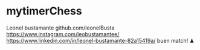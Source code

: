 # mytimerChess

Leonel bustamante 
github.com/leonelBusta https://www.instagram.com/leobustamantee/ 
https://www.linkedin.com/in/leonel-bustamante-82a15419a/ 
buen match! ♟
